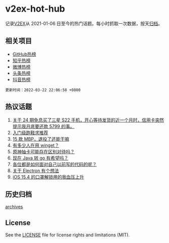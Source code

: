# v2ex-hot-hub

 记录[V2EX](https://www.v2ex.com/)从 2021-01-06 日至今的热门话题。每小时抓取一次数据，按天[归档](archives)。
 
 ## 相关项目

- [GitHub热榜](https://github.com/snaildev/github-hot-hub)
- [知乎热榜](https://github.com/snaildev/zhihu-hot-hub)
- [微博热榜](https://github.com/snaildev/weibo-hot-hub)
- [头条热榜](https://github.com/snaildev/toutiao-hot-hub)
- [抖音热榜](https://github.com/snaildev/douyin-hot-hub)


 `更新时间：2022-03-22 22:06:58 +0800`

## 热议话题

1. [关于 24 期免息买了三星 S22 手机，开心等待发货的近一个月时，信用卡突然提示我月底要还款 5799 的事。](https://www.v2ex.com/t/842080)
1. [入门级跑鞋求推荐](https://www.v2ex.com/t/842023)
1. [15 款 MBP，退役了还能干嘛](https://www.v2ex.com/t/842040)
1. [有多少人在用 winget？](https://www.v2ex.com/t/842018)
1. [原神抽卡可能存在区别对待吗？](https://www.v2ex.com/t/842083)
1. [现在 Java 转 go 有希望吗？](https://www.v2ex.com/t/842037)
1. [各位都是如何面对自己以前写的代码的呢？](https://www.v2ex.com/t/841967)
1. [关于 Electron 有个想法](https://www.v2ex.com/t/842001)
1. [iOS 15.4 的口罩解锁用的我血压上升](https://www.v2ex.com/t/842144)

## 历史归档

[archives](archives)

## License

See the [LICENSE](LICENSE) file for license rights and limitations (MIT).
